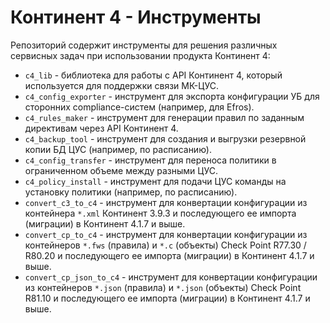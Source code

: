 # Континент 4 - Инструменты

Репозиторий содержит инструменты для решения различных сервисных задач при использовании продукта Континент 4:

- `c4_lib` - библиотека для работы с API Континент 4, который используется для поддержки связи МК-ЦУС.
- `c4_config_exporter` - инструмент для экспорта конфигурации УБ для сторонних compliance-систем (например, для Efros).
- `c4_rules_maker` - инструмент для генерации правил по заданным директивам через API Континент 4.
- `c4_backup_tool` - инструмент для создания и выгрузки резервной копии БД ЦУС (например, по расписанию).
- `c4_config_transfer` - инструмент для переноса политики в ограниченном объеме между разными ЦУС.
- `c4_policy_install` - инструмент для подачи ЦУС команды на установку политики (например, по расписанию).
- `convert_с3_to_c4` - инструмент для конвертации конфигурации из контейнера `*.xml` Континент 3.9.3 и последующего ее импорта (миграции) в Континент 4.1.7 и выше.
- `convert_cp_to_c4` - инструмент для конвертации конфигурации из контейнеров `*.fws` (правила) и `*.c` (объекты) Check Point R77.30 / R80.20 и последующего ее импорта (миграции) в Континент 4.1.7 и выше.
- `convert_cp_json_to_c4` - инструмент для конвертации конфигурации из контейнеров `*.json` (правила) и `*.json` (объекты) Check Point R81.10 и последующего ее импорта (миграции) в Континент 4.1.7 и выше.

